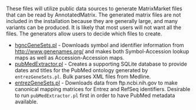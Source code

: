 These files will utilize public data sources to generate MatrixMarket
files that can be read by AnnotatedMatrix. The generated matrix files
are not included in the installation because they are generally large,
and many variants can be produced. It is likely that most users will
not want all the files. The generators allow users to decide which
files to create.

* [hgncGeneSets.pl](hgncGeneSets.pl) - Downloads symbol and identifier
  information from http://www.genenames.org/ and makes both
  Symbol-Accession lookup maps as well as Accession-Accession maps.
* [pubMedExtractor.pl](pubMedExtractor.pl) - Creates a supporting
  SQLite database to provide dates and titles for the PubMed ontology
  generated by `entrezGeneSets.pl`. Bulk parses XML files from
  Medline.
* [entrezGeneSets.pl](entrezGeneSets.pl) - Downloads data from
  ftp.ncbi.nih.gov to make canonical mapping matrices for Entrez and
  RefSeq identifiers. Desirable to run `pubMedExtractor.pl` first in
  order to have PubMed metadata available.

